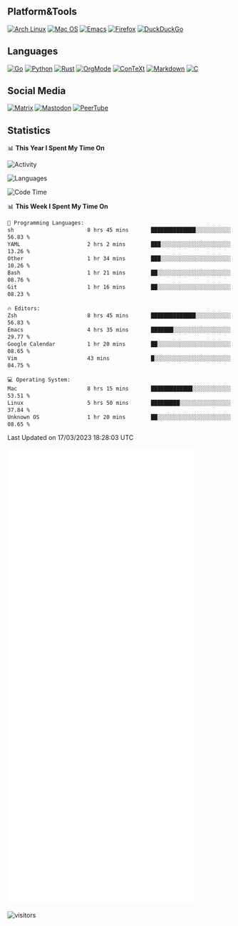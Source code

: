 ## Platform&Tools

[![Arch Linux](https://img.shields.io/badge/ArchLinux-1793D1?logo=arch-linux&logoColor=fff&style=flat-square)](https://archlinux.org/)
[![Mac OS](https://img.shields.io/badge/MacOS-000000?style=flat-square&logo=macos&logoColor=F0F0F0)](https://www.apple.com/macos/)
[![Emacs](https://img.shields.io/badge/Emacs-%237F5AB6.svg?&style=flat-square&logo=gnu-emacs&logoColor=white)](https://www.gnu.org/software/emacs/)
[![Firefox](https://img.shields.io/badge/Firefox-FF7139?style=flat-square&logo=Firefox-Browser&logoColor=white)](https://firefox.com/)
[![DuckDuckGo](https://img.shields.io/badge/DuckDuckGo-DE5833?style=flat-square&logo=DuckDuckGo&logoColor=white)](https://duckduckgo.com/)

## Languages

[![Go](https://img.shields.io/badge/Golang-%2300ADD8.svg?style=flat-square&logo=go&logoColor=white)](https://golang.org/)
[![Python](https://img.shields.io/badge/Python-3670A0?style=flat-square&logo=python&logoColor=ffdd54)](https://www.python.org/)
[![Rust](https://img.shields.io/badge/Rust-%23000000.svg?style=flat-square&logo=rust&logoColor=white)](https://www.rust-lang.org/)
[![OrgMode](https://img.shields.io/badge/OrgMode-%23000000.svg?style=flat-square&logo=org&logoColor=white)](https://orgmode.org/)
[![ConTeXt](https://img.shields.io/badge/ConTeXt-%23008080.svg?style=flat-square&logo=latex&logoColor=white)](https://contextgarden.net/)
[![Markdown](https://img.shields.io/badge/MarkDown-%23000000.svg?style=flat-square&logo=markdown&logoColor=white)](https://daringfireball.net/projects/markdown/)
[![C](https://img.shields.io/badge/C-%2300599C.svg?style=flat-square&logo=c&logoColor=white)](https://www.iso.org/standard/74528.html)

## Social Media
<!--[![Telegram](https://img.shields.io/badge/SteamedFish-2CA5E0?style=social&logo=telegram&logoColor=white)](https://t.me/SteamedFish)-->

[![Matrix](https://img.shields.io/badge/SteamedFish-2CA5E0?style=social&logo=matrix&logoColor=black)](https://matrix.to/#/@i:steamedfish.org)
[![Mastodon](https://img.shields.io/mastodon/follow/109596467238113271?domain=https%3A%2F%2Fmastodon.steamedfish.org%2F&style=social)](https://steamedfish.org/@SteamedFish)
[![PeerTube](https://img.shields.io/badge/PeerTube-23000000.svg?logo=peertube&style=social)](https://peertube.steamedfish.org/)

## Statistics


📊 **This Year I Spent My Time On** 

![Activity](https://wakatime.com/share/@SteamedFish/7529f30a-f1b7-40a4-8d09-e6d855cb7a13.png)

![Languages](https://wakatime.com/share/@SteamedFish/1c5e5366-0e9e-40d8-ac85-d630f61b69c6.svg)

<!--START_SECTION:waka-->
![Code Time](http://img.shields.io/badge/Code%20Time-2%2C354%20hrs%205%20mins-blue)

📊 **This Week I Spent My Time On** 

```text
💬 Programming Languages: 
sh                       8 hrs 45 mins       ██████████████░░░░░░░░░░░   56.83 % 
YAML                     2 hrs 2 mins        ███░░░░░░░░░░░░░░░░░░░░░░   13.26 % 
Other                    1 hr 34 mins        ███░░░░░░░░░░░░░░░░░░░░░░   10.26 % 
Bash                     1 hr 21 mins        ██░░░░░░░░░░░░░░░░░░░░░░░   08.76 % 
Git                      1 hr 16 mins        ██░░░░░░░░░░░░░░░░░░░░░░░   08.23 % 

🔥 Editors: 
Zsh                      8 hrs 45 mins       ██████████████░░░░░░░░░░░   56.83 % 
Emacs                    4 hrs 35 mins       ███████░░░░░░░░░░░░░░░░░░   29.77 % 
Google Calendar          1 hr 20 mins        ██░░░░░░░░░░░░░░░░░░░░░░░   08.65 % 
Vim                      43 mins             █░░░░░░░░░░░░░░░░░░░░░░░░   04.75 % 

💻 Operating System: 
Mac                      8 hrs 15 mins       █████████████░░░░░░░░░░░░   53.51 % 
Linux                    5 hrs 50 mins       █████████░░░░░░░░░░░░░░░░   37.84 % 
Unknown OS               1 hr 20 mins        ██░░░░░░░░░░░░░░░░░░░░░░░   08.65 % 
```


 Last Updated on 17/03/2023 18:28:03 UTC
<!--END_SECTION:waka-->


![Metrics](https://github.com/SteamedFish/SteamedFish/blob/master/github-metrics.svg)


![visitors](https://visitor-badge.laobi.icu/badge?page_id=SteamedFish.SteamedFish)
